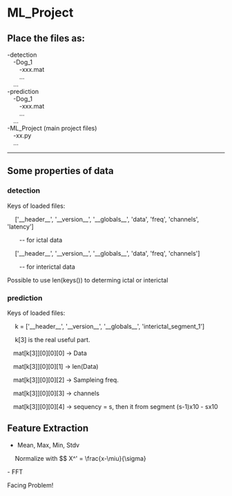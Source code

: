 # ML_Project

## Place the files as: ## 
  
-detection  
&emsp;-Dog_1  
&emsp;&emsp;-xxx.mat  
&emsp;&emsp;...  
&emsp;...  
-prediction  
&emsp;-Dog_1  
&emsp;&emsp;-xxx.mat  
&emsp;&emsp;...  
&emsp;...  
-ML_Project (main project files)  
&emsp;-xx.py  
&emsp;...

--- 

## Some properties of data ##  

### detection ###  

Keys of loaded files:  
<p> &emsp; ['__header__', '__version__', '__globals__', 'data', 'freq', 'channels', 'latency'] </p>
<p> &emsp;&emsp;-- for ictal data </p>
<p> &emsp; ['__header__', '__version__', '__globals__', 'data', 'freq', 'channels'] </p>
<p> &emsp;&emsp;-- for interictal data </p>
<p> Possible to use len(keys()) to determing ictal or interictal</p>  

### prediction ###  
Keys of loaded files:  
<p>&emsp; k = ['__header__', '__version__', '__globals__', 'interictal_segment_1'] </p>
<p>&emsp; k[3] is the real useful part.</p>
<p>&emsp;mat[k[3]][0][0][0] -> Data</p>
<p>&emsp;mat[k[3]][0][0][1] -> len(Data)</p>
<p>&emsp;mat[k[3]][0][0][2] -> Sampleing freq.</p>
<p>&emsp;mat[k[3]][0][0][3] -> channels</p>
<p>&emsp;mat[k[3]][0][0][4] -> sequency = s, then it from segment (s-1)x10 - sx10</p>

## Feature Extraction ##
- Mean, Max, Min, Stdv
<p>&emsp; Normalize with $$ X^' = \frac{x-\miu}{\sigma}  </p>
- FFT 
<p> Facing Problem!</p>